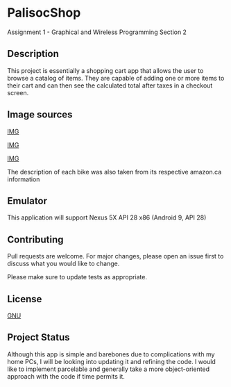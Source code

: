 # PalisocShop
Assignment 1 - Graphical and Wireless Programming Section 2 

## Description
This project is essentially a shopping cart app that allows the user to browse a catalog of items. They are capable of adding
one or more items to their cart and can then see the calculated total after taxes in a checkout screen. 

## Image sources 

[IMG](https://images-na.ssl-images-amazon.com/images/I/91K0MWiGz-L._SX425_.jpg)

[IMG](https://images-na.ssl-images-amazon.com/images/I/71cBFyt1zKL._SY355_.jpg)

[IMG](https://images-na.ssl-images-amazon.com/images/I/81I%2BV99%2BS3L._SL1500_.jpg)

The description of each bike was also taken from its respective amazon.ca information 

## Emulator

This application will support Nexus 5X API 28 x86 (Android 9, API 28) 

## Contributing
Pull requests are welcome. For major changes, please open an issue first to discuss what you would like to change.

Please make sure to update tests as appropriate.

## License
[GNU](https://www.gnu.org/licenses/why-not-lgpl.html)

## Project Status
Although this app is simple and barebones due to complications with my home PCs, I will be looking into updating it 
and refining the code. I would like to implement parcelable and generally take a more object-oriented approach 
with the code if time permits it.
